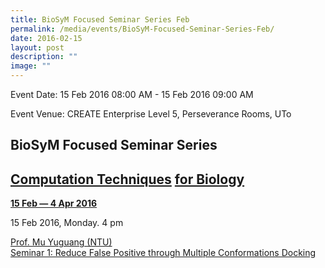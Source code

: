 ```yaml
---
title: BioSyM Focused Seminar Series Feb
permalink: /media/events/BioSyM-Focused-Seminar-Series-Feb/
date: 2016-02-15
layout: post
description: ""
image: ""
---
```

Event Date: 15 Feb 2016 08:00 AM - 15 Feb 2016 09:00 AM

Event Venue: CREATE Enterprise Level 5, Perseverance Rooms, UTo

BioSyM Focused Seminar Series 
------------------------------

[Computation Techniques](http://web.mit.edu/smart/research/biosym/Computational%20Seminar%20Series.pdf) [for Biology](http://web.mit.edu/smart/research/biosym/Computational%20Seminar%20Series.pdf)
----------------------------------------------------------------------------------------------------------------------------------------------------------------------------------------------------

**[15 Feb — 4 Apr 2016  
](http://web.mit.edu/smart/research/biosym/Computational%20Seminar%20Series.pdf)**

15 Feb 2016, Monday. 4 pm

[Prof. Mu Yuguang (NTU)  
Seminar 1: Reduce False Positive through Multiple Conformations Docking](http://web.mit.edu/smart/research/biosym/Prof%20Mu%20Yuguang.pdf)